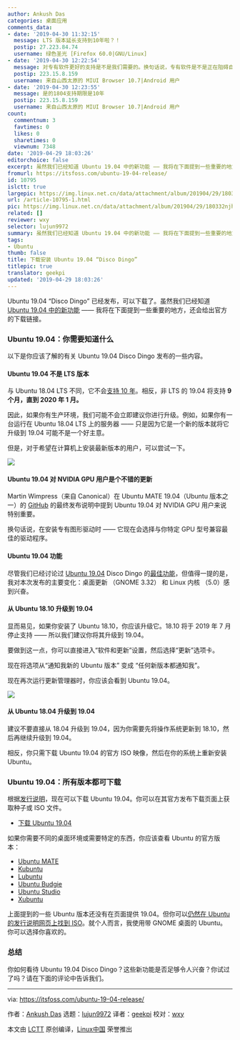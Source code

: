 ```yaml
---
author: Ankush Das
categories: 桌面应用
comments_data:
- date: '2019-04-30 11:32:15'
  message: LTS 版本延长支持到10年啦？！
  postip: 27.223.84.74
  username: 绿色圣光 [Firefox 60.0|GNU/Linux]
- date: '2019-04-30 12:22:54'
  message: 对专有软件更好的支持是不是我们需要的。换句话说，专有软件是不是正在阻碍自由化。我还是比较纠结，不知道哪个更好。
  postip: 223.15.8.159
  username: 来自山西太原的 MIUI Browser 10.7|Android 用户
- date: '2019-04-30 12:23:55'
  message: 是的1804支持期限是10年
  postip: 223.15.8.159
  username: 来自山西太原的 MIUI Browser 10.7|Android 用户
count:
  commentnum: 3
  favtimes: 0
  likes: 0
  sharetimes: 0
  viewnum: 7348
date: '2019-04-29 18:03:26'
editorchoice: false
excerpt: 虽然我们已经知道 Ubuntu 19.04 中的新功能 —— 我将在下面提到一些重要的地方，还会给出官方的下载链接。
fromurl: https://itsfoss.com/ubuntu-19-04-release/
id: 10795
islctt: true
largepic: https://img.linux.net.cn/data/attachment/album/201904/29/180332njh6usdzre4v3p7e.jpg
url: /article-10795-1.html
pic: https://img.linux.net.cn/data/attachment/album/201904/29/180332njh6usdzre4v3p7e.jpg.thumb.jpg
related: []
reviewer: wxy
selector: lujun9972
summary: 虽然我们已经知道 Ubuntu 19.04 中的新功能 —— 我将在下面提到一些重要的地方，还会给出官方的下载链接。
tags:
- Ubuntu
thumb: false
title: 下载安装 Ubuntu 19.04 “Disco Dingo”
titlepic: true
translator: geekpi
updated: '2019-04-29 18:03:26'
---
```


Ubuntu 19.04 “Disco Dingo” 已经发布，可以下载了。虽然我们已经知道 [Ubuntu 19.04 中的新功能](https://itsfoss.com/ubuntu-19-04-release-features/) —— 我将在下面提到一些重要的地方，还会给出官方的下载链接。


### Ubuntu 19.04：你需要知道什么


以下是你应该了解的有关 Ubuntu 19.04 Disco Dingo 发布的一些内容。


#### Ubuntu 19.04 不是 LTS 版本


与 Ubuntu 18.04 LTS 不同，它不会[支持 10 年](https://itsfoss.com/ubuntu-18-04-ten-year-support/)。相反，非 LTS 的 19.04 将支持 **9 个月，直到 2020 年 1 月。**


因此，如果你有生产环境，我们可能不会立即建议你进行升级。例如，如果你有一台运行在 Ubuntu 18.04 LTS 上的服务器 —— 只是因为它是一个新的版本就将它升级到 19.04 可能不是一个好主意。


但是，对于希望在计算机上安装最新版本的用户，可以尝试一下。


![](/data/attachment/album/201904/29/180332njh6usdzre4v3p7e.jpg)


#### Ubuntu 19.04 对 NVIDIA GPU 用户是个不错的更新


Martin Wimpress（来自 Canonical）在 Ubuntu MATE 19.04（Ubuntu 版本之一）的 [GitHub](https://github.com/ubuntu-mate/ubuntu-mate.org/blob/master/blog/20190418-ubuntu-mate-disco-final-release.md) 的最终发布说明中提到 Ubuntu 19.04 对 NVIDIA GPU 用户来说特别重要。


换句话说，在安装专有图形驱动时 —— 它现在会选择与你特定 GPU 型号兼容最佳的驱动程序。


#### Ubuntu 19.04 功能






尽管我们已经讨论过 [Ubuntu 19.04](https://itsfoss.com/ubuntu-19-04-release-features/) Disco Dingo 的[最佳功能](https://itsfoss.com/ubuntu-19-04-release-features/)，但值得一提的是，我对本次发布的主要变化：桌面更新 （GNOME 3.32） 和 Linux 内核 （5.0）感到兴奋。


#### 从 Ubuntu 18.10 升级到 19.04


显而易见，如果你安装了 Ubuntu 18.10，你应该升级它。18.10 将于 2019 年 7 月停止支持 —— 所以我们建议你将其升级到 19.04。


要做到这一点，你可以直接进入“软件和更新”设置，然后选择“更新”选项卡。


现在将选项从“通知我新的 Ubuntu 版本” 变成 “任何新版本都通知我”。


现在再次运行更新管理器时，你应该会看到 Ubuntu 19.04。


![](/data/attachment/album/201904/29/180334if62yfr361ay2frv.jpg)


#### 从 Ubuntu 18.04 升级到 19.04


建议不要直接从 18.04 升级到 19.04，因为你需要先将操作系统更新到 18.10，然后再继续升级到 19.04。


相反，你只需下载 Ubuntu 19.04 的官方 ISO 映像，然后在你的系统上重新安装 Ubuntu。


### Ubuntu 19.04：所有版本都可下载


根据[发行说明](https://wiki.ubuntu.com/DiscoDingo/ReleaseNotes)，现在可以下载 Ubuntu 19.04。你可以在其官方发布下载页面上获取种子或 ISO 文件。


* [下载 Ubuntu 19.04](https://www.ubuntu.com/download/desktop)


如果你需要不同的桌面环境或需要特定的东西，你应该查看 Ubuntu 的官方版本：


* [Ubuntu MATE](https://ubuntu-mate.org/download/)
* [Kubuntu](https://kubuntu.org/getkubuntu/)
* [Lubuntu](https://lubuntu.me/cosmic-released/)
* [Ubuntu Budgie](https://ubuntubudgie.org/downloads)
* [Ubuntu Studio](https://ubuntustudio.org/2019/04/ubuntu-studio-19-04-released/)
* [Xubuntu](https://xubuntu.org/download/)


上面提到的一些 Ubuntu 版本还没有在页面提供 19.04。但你可以[仍然在 Ubuntu 的发行说明网页上找到 ISO](https://wiki.ubuntu.com/DiscoDingo/ReleaseNotes)。就个人而言，我使用带 GNOME 桌面的 Ubuntu。你可以选择你喜欢的。


### 总结


你如何看待 Ubuntu 19.04 Disco Dingo？这些新功能是否足够令人兴奋？你试过了吗？请在下面的评论中告诉我们。




---


via: <https://itsfoss.com/ubuntu-19-04-release/>


作者：[Ankush Das](https://itsfoss.com/author/ankush/) 选题：[lujun9972](https://github.com/lujun9972) 译者：[geekpi](https://github.com/geekpi) 校对：[wxy](https://github.com/wxy)


本文由 [LCTT](https://github.com/LCTT/TranslateProject) 原创编译，[Linux中国](https://linux.cn/) 荣誉推出
